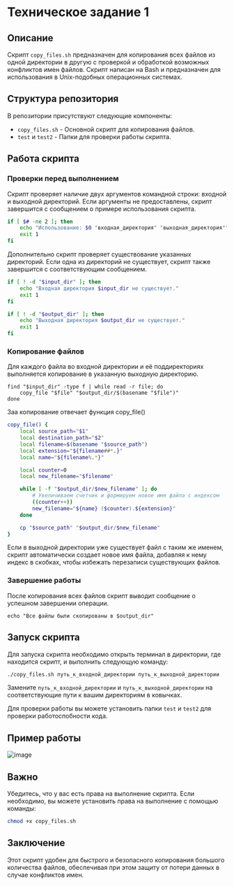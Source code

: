 # Техническое задание 1

## Описание

Скрипт `copy_files.sh` предназначен для копирования всех файлов из одной директории в другую с проверкой и обработкой возможных конфликтов имен файлов. Скрипт написан на Bash и предназначен для использования в Unix-подобных операционных системах.

## Структура репозитория

В репозитории присутствуют следующие компоненты:

- `copy_files.sh` - Основной скрипт для копирования файлов.
- `test` и `test2` - Папки для проверки работы скрипта.

## Работа скрипта

### Проверки перед выполнением

Скрипт проверяет наличие двух аргументов командной строки: входной и выходной директорий. Если аргументы не предоставлены, скрипт завершится с сообщением о примере использования скрипта.

```bash
if [ $# -ne 2 ]; then
    echo "Использование: $0 "входная_директория" "выходная_директория""
    exit 1
fi
```

Дополнительно скрипт проверяет существование указанных директорий. Если одна из директорий не существует, скрипт также завершится с соответствующим сообщением.

```bash
if [ ! -d "$input_dir" ]; then
    echo "Входная директория $input_dir не существует."
    exit 1
fi

if [ ! -d "$output_dir" ]; then
    echo "Выходная директория $output_dir не существует."
    exit 1
fi
```

### Копирование файлов

Для каждого файла во входной директории и её поддиректориях выполняется копирование в указанную выходную директорию.

```
find "$input_dir" -type f | while read -r file; do
    copy_file "$file" "$output_dir/$(basename "$file")"
done
```

Заа копирование отвечает функция copy_file()

```bash
copy_file() {
    local source_path="$1"
    local destination_path="$2"
    local filename=$(basename "$source_path")
    local extension="${filename##*.}"
    local name="${filename%.*}"

    local counter=0
    local new_filename="$filename"

    while [ -f "$output_dir/$new_filename" ]; do
        # Увеличиваем счетчик и формируем новое имя файла с индексом
        ((counter++))
        new_filename="${name} ($counter).${extension}"
    done

    cp "$source_path" "$output_dir/$new_filename"
}
```

Если в выходной директории уже существует файл с таким же именем, скрипт автоматически создает новое имя файла, добавляя к нему индекс в скобках, чтобы избежать перезаписи существующих файлов.

### Завершение работы

После копирования всех файлов скрипт выводит сообщение о успешном завершении операции.

```
echo "Все файлы были скопированы в $output_dir"
```

## Запуск скрипта

Для запуска скрипта необходимо открыть терминал в директории, где находится скрипт, и выполнить следующую команду:

```bash
./copy_files.sh путь_к_входной_директории путь_к_выходной_директории
```

Замените `путь_к_входной_директории` и `путь_к_выходной_директории` на соответствующие пути к вашим директориям в ковычках.

Для проверки работы вы можете установить папки `test` и `test2` для проверки работоспобности кода.

## Пример работы

![image](https://github.com/RomaShinkarev/programming_technology/assets/85445712/ebfbae1b-2f55-4efb-8d90-3f2bb1190346)

## Важно

Убедитесь, что у вас есть права на выполнение скрипта. Если необходимо, вы можете установить права на выполнение с помощью команды:

```bash
chmod +x copy_files.sh
```

## Заключение

Этот скрипт удобен для быстрого и безопасного копирования большого количества файлов, обеспечивая при этом защиту от потери данных в случае конфликтов имен.
